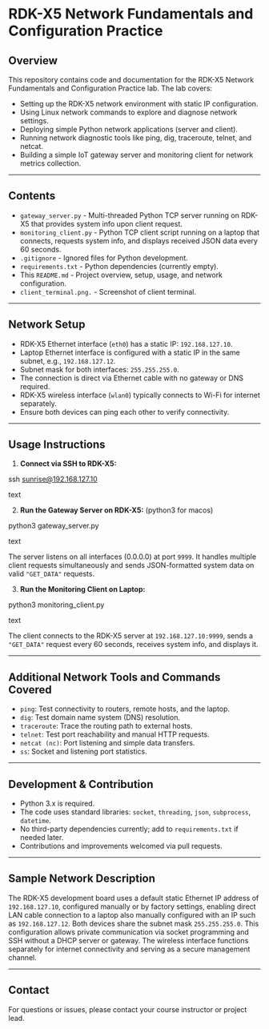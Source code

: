 # RDK-X5 Network Fundamentals and Configuration Practice

## Overview

This repository contains code and documentation for the RDK-X5 Network Fundamentals and Configuration Practice lab. The lab covers:

- Setting up the RDK-X5 network environment with static IP configuration.
- Using Linux network commands to explore and diagnose network settings.
- Deploying simple Python network applications (server and client).
- Running network diagnostic tools like ping, dig, traceroute, telnet, and netcat.
- Building a simple IoT gateway server and monitoring client for network metrics collection.

---

## Contents

- `gateway_server.py` - Multi-threaded Python TCP server running on RDK-X5 that provides system info upon client request.
- `monitoring_client.py` - Python TCP client script running on a laptop that connects, requests system info, and displays received JSON data every 60 seconds.
- `.gitignore` - Ignored files for Python development.
- `requirements.txt` - Python dependencies (currently empty).
- This `README.md` - Project overview, setup, usage, and network configuration.
- `client_terminal.png.` - Screenshot of client terminal.

---

## Network Setup

- RDK-X5 Ethernet interface (`eth0`) has a static IP: `192.168.127.10`.
- Laptop Ethernet interface is configured with a static IP in the same subnet, e.g., `192.168.127.12`.
- Subnet mask for both interfaces: `255.255.255.0`.
- The connection is direct via Ethernet cable with no gateway or DNS required.
- RDK-X5 wireless interface (`wlan0`) typically connects to Wi-Fi for internet separately.
- Ensure both devices can ping each other to verify connectivity.

---

## Usage Instructions

1. **Connect via SSH to RDK-X5:**

ssh sunrise@192.168.127.10

text

2. **Run the Gateway Server on RDK-X5:** (python3 for macos)

python3 gateway_server.py

text

The server listens on all interfaces (0.0.0.0) at port `9999`. It handles multiple client requests simultaneously and sends JSON-formatted system data on valid `"GET_DATA"` requests.

3. **Run the Monitoring Client on Laptop:**

python3 monitoring_client.py

text

The client connects to the RDK-X5 server at `192.168.127.10:9999`, sends a `"GET_DATA"` request every 60 seconds, receives system info, and displays it.

---

## Additional Network Tools and Commands Covered

- `ping`: Test connectivity to routers, remote hosts, and the laptop.
- `dig`: Test domain name system (DNS) resolution.
- `traceroute`: Trace the routing path to external hosts.
- `telnet`: Test port reachability and manual HTTP requests.
- `netcat (nc)`: Port listening and simple data transfers.
- `ss`: Socket and listening port statistics.

---

## Development & Contribution

- Python 3.x is required.
- The code uses standard libraries: `socket`, `threading`, `json`, `subprocess`, `datetime`.
- No third-party dependencies currently; add to `requirements.txt` if needed later.
- Contributions and improvements welcomed via pull requests.

---

## Sample Network Description

The RDK-X5 development board uses a default static Ethernet IP address of `192.168.127.10`, configured manually or by factory settings, enabling direct LAN cable connection to a laptop also manually configured with an IP such as `192.168.127.12`. Both devices share the subnet mask `255.255.255.0`. This configuration allows private communication via socket programming and SSH without a DHCP server or gateway. The wireless interface functions separately for internet connectivity and serving as a secure management channel.


---

## Contact

For questions or issues, please contact your course instructor or project lead.
